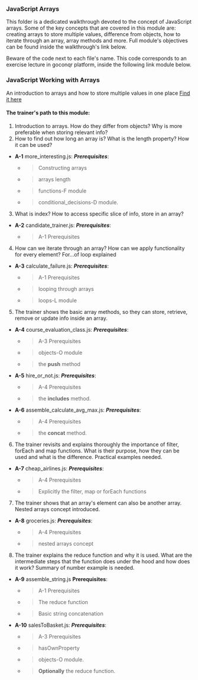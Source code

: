### JavaScript Arrays

This folder is a dedicated walkthrough devoted to the concept of JavaScript arrays. Some of the key
concepts that are covered in this module are: creating arrays to store multiple values, difference from
objects, how to iterate through an array, array methods and more. Full module's objectives can be found inside the walkthrough's link below.

Beware of the code next to each file's name. This code corresponds to an exercise lecture in goconqr
platform, inside the following link module below.

### JavaScript Working with Arrays

An introduction to arrays and how to store multiple values in one place [Find it here](https://www.goconqr.com/en/c/61130/course_modules/91401)

#### The trainer's path to this module:

1. Introduction to arrays. How do they differ from objects? Why is more preferable when storing relevant info?
2. How to find out how long an array is? What is the length property? How it can be used?
* **A-1** more_interesting.js: **_Prerequisites_**:
  * >Constructing arrays
  * >arrays length
  * >functions-F module
  * >conditional_decisions-D module.
3. What is index? How to access specific slice of info, store in an array?
* **A-2** candidate_trainer.js: **_Prerequisites_**:
  * >A-1 Prerequisites
4. How can we iterate through an array? How can we apply functionality for every element? For...of loop explained
* **A-3** calculate_failure.js: **_Prerequisites_**:
  * >A-1 Prerequisites
  * >looping through arrays
  * >loops-L module
5. The trainer shows the basic array methods, so they can store, retrieve, remove or update info inside an array.
* **A-4** course_evaluation_class.js: **_Prerequisites_**:
  * >A-3 Prerequisites
  * >objects-O module
  * >the **push** method
* **A-5** hire_or_not.js: **_Prerequisites_**:
  * >A-4 Prerequisites
  * >the **includes** method.
* **A-6** assemble_calculate_avg_max.js: **_Prerequisites_**:
  * >A-4 Prerequisites
  * >the **concat** method.
6. The trainer revisits and explains thoroughly the importance of filter, forEach and map functions. What is their purpose, how they can be used and what is the difference. Practical examples needed.
* **A-7** cheap_airlines.js: **_Prerequisites_**:
  * >A-4 Prerequisites
  * >Explicitly the filter, map or forEach functions  
7. The trainer shows that an array's element can also be another array. Nested arrays concept introduced.
* **A-8** groceries.js: **_Prerequisites_**:
  * >A-4 Prerequisites
  * >nested arrays concept
8. The trainer explains the reduce function and why it is used. What are the intermediate steps that the function does under the hood and how does it work? Summary of number example is needed.
* **A-9** assemble_string.js **__Prerequisites__**:
  * >A-1 Prerequisites
  * >The reduce function
  * >Basic string concatenation
* **A-10** salesToBasket.js: **_Prerequisites_**:
  * >A-3 Prerequisites
  * >hasOwnProperty
  * >objects-O module.
  * >**Optionally** the reduce function.
